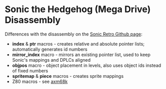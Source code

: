 Sonic the Hedgehog (Mega Drive) Disassembly
===========================================

Differences with the disassembly on the [Sonic Retro Github page](https://github.com/sonicretro/s1disasm):

* __index__ & __ptr__ macros - creates relative and absolute pointer lists; automatically generates id numbers
* __mirror_index__ macro - mirrors an existing pointer list, used to keep Sonic's mappings and DPLCs aligned
* __objpos__ macro - object placement in levels, also uses object ids instead of fixed numbers
* __spritemap__ & __piece__ macros - creates sprite mappings
* Z80 macros - see [axm68k](https://github.com/cvghivebrain/axm68k)
